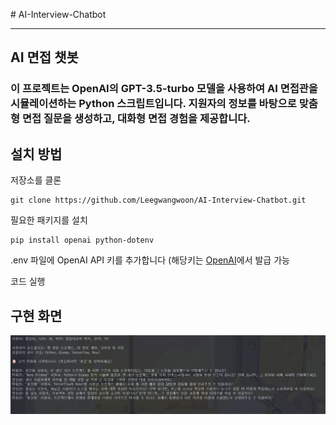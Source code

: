 
﻿# AI-Interview-Chatbot

---
## AI 면접 챗봇
### 이 프로젝트는 OpenAI의 GPT-3.5-turbo 모델을 사용하여 AI 면접관을 시뮬레이션하는 Python 스크립트입니다. 지원자의 정보를 바탕으로 맞춤형 면접 질문을 생성하고, 대화형 면접 경험을 제공합니다.

## 설치 방법
저장소를 클론
```
git clone https://github.com/Leegwangwoon/AI-Interview-Chatbot.git
```
필요한 패키지를 설치
```
pip install openai python-dotenv
```
.env 파일에 OpenAI API 키를 추가합니다
(해당키는 [OpenAI](https://platform.openai.com/playground/prompts)에서 발급 가능

코드 실행 


## 구현 화면

![구현 화면](./image/image.png)
